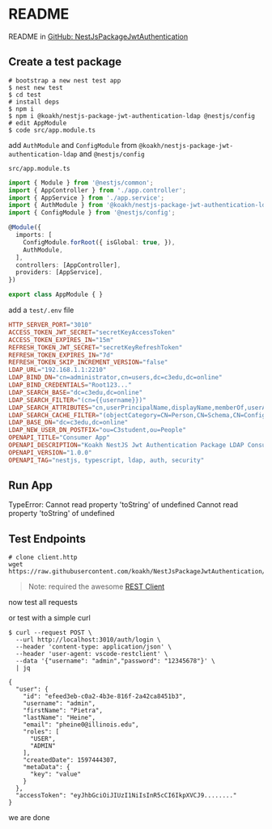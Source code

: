 # README

README in [GitHub: NestJsPackageJwtAuthentication](https://github.com/koakh/NestJsPackageJwtAuthentication/blob/main/README.md)

## Create a test package

```shell
# bootstrap a new nest test app
$ nest new test
$ cd test
# install deps
$ npm i
$ npm i @koakh/nestjs-package-jwt-authentication-ldap @nestjs/config
# edit AppModule
$ code src/app.module.ts
```

add `AuthModule` and `ConfigModule` from `@koakh/nestjs-package-jwt-authentication-ldap` and `@nestjs/config`

`src/app.module.ts`

```typescript
import { Module } from '@nestjs/common';
import { AppController } from './app.controller';
import { AppService } from './app.service';
import { AuthModule } from '@koakh/nestjs-package-jwt-authentication-ldap';
import { ConfigModule } from '@nestjs/config';

@Module({
  imports: [
    ConfigModule.forRoot({ isGlobal: true, }),
    AuthModule,
  ],
  controllers: [AppController],
  providers: [AppService],
})

export class AppModule { }
```

add a `test/.env` file

```conf
HTTP_SERVER_PORT="3010"
ACCESS_TOKEN_JWT_SECRET="secretKeyAccessToken"
ACCESS_TOKEN_EXPIRES_IN="15m"
REFRESH_TOKEN_JWT_SECRET="secretKeyRefreshToken"
REFRESH_TOKEN_EXPIRES_IN="7d"
REFRESH_TOKEN_SKIP_INCREMENT_VERSION="false"
LDAP_URL="192.168.1.1:2210"
LDAP_BIND_DN="cn=administrator,cn=users,dc=c3edu,dc=online"
LDAP_BIND_CREDENTIALS="Root123..."
LDAP_SEARCH_BASE="dc=c3edu,dc=online"
LDAP_SEARCH_FILTER="(cn={{username}})"
LDAP_SEARCH_ATTRIBUTES="cn,userPrincipalName,displayName,memberOf,userAccountControl,objectCategory,mail,lastLogonTimestamp,gender,C3UserRole,dateOfBirth,studentID,telephoneNumber"
LDAP_SEARCH_CACHE_FILTER="(objectCategory=CN=Person,CN=Schema,CN=Configuration,DC=c3edu,DC=online)"
LDAP_BASE_DN="dc=c3edu,dc=online"
LDAP_NEW_USER_DN_POSTFIX="ou=C3student,ou=People"
OPENAPI_TITLE="Consumer App"
OPENAPI_DESCRIPTION="Koakh NestJS Jwt Authentication Package LDAP Consumer App"
OPENAPI_VERSION="1.0.0"
OPENAPI_TAG="nestjs, typescript, ldap, auth, security"
```

## Run App

TypeError: Cannot read property 'toString' of undefined
Cannot read property 'toString' of undefined

## Test Endpoints

```shell
# clone client.http
wget https://raw.githubusercontent.com/koakh/NestJsPackageJwtAuthentication/main/client.http
```

> Note: required the awesome [REST Client](https://marketplace.visualstudio.com/items?itemName=humao.rest-client)

now test all requests

or test with a simple curl 

```shell
$ curl --request POST \
  --url http://localhost:3010/auth/login \
  --header 'content-type: application/json' \
  --header 'user-agent: vscode-restclient' \
  --data '{"username": "admin","password": "12345678"}' \
  | jq

{
  "user": {
    "id": "efeed3eb-c0a2-4b3e-816f-2a42ca8451b3",
    "username": "admin",
    "firstName": "Pietra",
    "lastName": "Heine",
    "email": "pheine0@illinois.edu",
    "roles": [
      "USER",
      "ADMIN"
    ],
    "createdDate": 1597444307,
    "metaData": {
      "key": "value"
    }
  },
  "accessToken": "eyJhbGciOiJIUzI1NiIsInR5cCI6IkpXVCJ9........"
}
```

we are done
